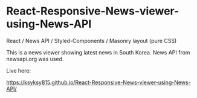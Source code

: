 # React-Responsive-News-viewer-using-News-API
React / News API / Styled-Components / Masonry layout (pure CSS)

This is a news viewer showing latest news in South Korea.
News API from newsapi.org was used.


Live here:

https://ksyksy815.github.io/React-Responsive-News-viewer-using-News-API/
